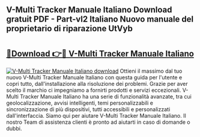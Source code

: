 ## V-Multi Tracker Manuale Italiano Download gratuit PDF - Part-vl2 Italiano Nuovo manuale del proprietario di riparazione UtVyb

# <h2><a href="http://dfdy6l.blite.top/?on=V-Multi+Tracker+Manuale+Italiano">🔗Download 👉🔴 V-Multi Tracker Manuale Italiano</a></h2>

[![V-Multi Tracker Manuale Italiano download](https://i.imgur.com/lujVjoI.png)](http://dfdy6l.blite.top/?on=V-Multi+Tracker+Manuale+Italiano)
Ottieni il massimo dal tuo nuovo V-Multi Tracker Manuale Italiano con questa guida per l'utente e copri tutto, dall'installazione alla risoluzione dei problemi. Grazie per aver scelto il marchio ci impegniamo a fornirti prodotti e servizi eccezionali. V-Multi Tracker Manuale Italiano ha una serie di funzionalità avanzate, tra cui geolocalizzazione, avvisi intelligenti, temi personalizzabili e sincronizzazione di più dispositivi, tutti accessibili e personalizzati dall'interfaccia. Siamo qui per aiutare V-Multi Tracker Manuale Italiano. Il nostro Team di assistenza clienti è pronto ad aiutarti in caso di domande o dubbi.
